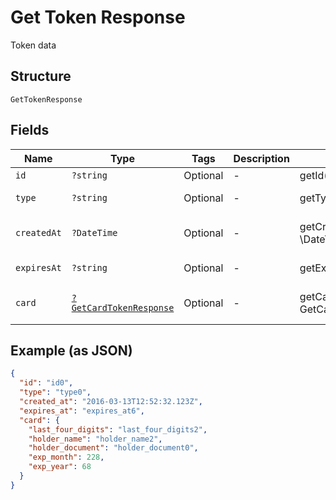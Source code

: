 
# Get Token Response

Token data

## Structure

`GetTokenResponse`

## Fields

| Name | Type | Tags | Description | Getter | Setter |
|  --- | --- | --- | --- | --- | --- |
| `id` | `?string` | Optional | - | getId(): ?string | setId(?string id): void |
| `type` | `?string` | Optional | - | getType(): ?string | setType(?string type): void |
| `createdAt` | `?DateTime` | Optional | - | getCreatedAt(): ?\DateTime | setCreatedAt(?\DateTime createdAt): void |
| `expiresAt` | `?string` | Optional | - | getExpiresAt(): ?string | setExpiresAt(?string expiresAt): void |
| `card` | [`?GetCardTokenResponse`](../../doc/models/get-card-token-response.md) | Optional | - | getCard(): ?GetCardTokenResponse | setCard(?GetCardTokenResponse card): void |

## Example (as JSON)

```json
{
  "id": "id0",
  "type": "type0",
  "created_at": "2016-03-13T12:52:32.123Z",
  "expires_at": "expires_at6",
  "card": {
    "last_four_digits": "last_four_digits2",
    "holder_name": "holder_name2",
    "holder_document": "holder_document0",
    "exp_month": 228,
    "exp_year": 68
  }
}
```

